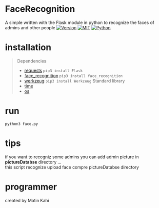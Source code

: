 # FaceRecognition
A simple written with the Flask module in python to recognize the faces of admins and other people
[![Version](https://img.shields.io/badge/version-v1.0.0-blue.svg)]()
[![MIT](https://img.shields.io/packagist/l/doctrine/orm.svg)](https://github.com/MrSubmissive/AdminFounder/blob/master/LICENSE) 
[![Python](https://img.shields.io/badge/python-v3-blue.svg)]()
<br/>
# installation
> Dependencies  
> - [requests](https://pypi.org/project/Flask/) `pip3 install Flask`
> - [face_recognition](https://pypi.org/project/face-recognition/) `pip3 install face_recognition`
> - [werkzeug](https://docs.python.org/3/library/threading.html) `pip3 install Werkzeug`
> Standard library
> - [time](https://docs.python.org/3.4/library/time.html)
> - [os](https://docs.python.org/3.4/library/os.html)

# run
`python3 face.py`
# tips
if you want to recogniz some admins you can add admin picture in **pictureDatabse** directory ...<br/>
this script recognize upload face compre pictureDatabse directory

# programmer
created by Matin Kahi
